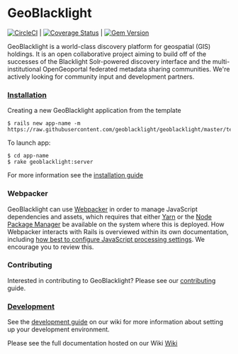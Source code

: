 # GeoBlacklight

[![CircleCI](https://circleci.com/gh/geoblacklight/geoblacklight.svg?style=svg)](https://circleci.com/gh/geoblacklight/geoblacklight) | [![Coverage Status](https://img.shields.io/coveralls/geoblacklight/geoblacklight.svg)](https://coveralls.io/r/geoblacklight/geoblacklight?branch=coveralls) | [![Gem Version](https://img.shields.io/gem/v/geoblacklight.svg)](https://github.com/geoblacklight/geoblacklight/releases)

GeoBlacklight is a world-class discovery platform for geospatial (GIS) holdings. It
is an open collaborative project aiming to build off of the successes
of the Blacklight Solr-powered discovery interface and the
multi-institutional OpenGeoportal federated metadata sharing
communities. We're actively looking for community input and development partners.

### [Installation](https://github.com/geoblacklight/geoblacklight/wiki/Installation)

Creating a new GeoBlacklight application from the template

```
$ rails new app-name -m https://raw.githubusercontent.com/geoblacklight/geoblacklight/master/template.rb
```

To launch app:

```
$ cd app-name
$ rake geoblacklight:server
```

For more information see the [installation guide](https://github.com/geoblacklight/geoblacklight/wiki/Installation)

### Webpacker
GeoBlacklight can use [Webpacker](https://github.com/rails/webpacker) in order to manage JavaScript dependencies and assets, which requires that either [Yarn](https://yarnpkg.com/) or the [Node Package Manager](https://www.npmjs.com/) be available on the system where this is deployed.  How Webpacker interacts with Rails is overviewed within its own documentation, including [how best to configure JavaScript processing settings](https://github.com/rails/webpacker/blob/master/docs/webpack.md).  We encourage you to review this.

### Contributing
Interested in contributing to GeoBlacklight? Please see our [contributing](CONTRIBUTING.md) guide.

### [Development](https://github.com/geoblacklight/geoblacklight/wiki/Development)

See the [development guide](https://github.com/geoblacklight/geoblacklight/wiki/Development) on our wiki for more information about setting up your development environment.


Please see the full documentation hosted on our Wiki [Wiki](https://github.com/geoblacklight/geoblacklight/wiki)
